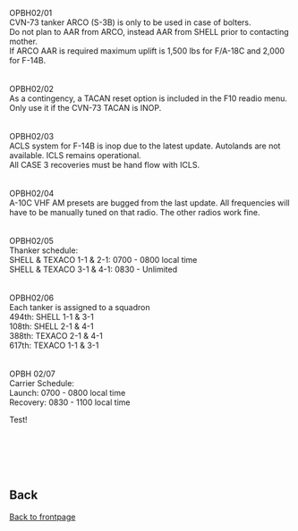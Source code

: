 

OPBH02/01 <br>
 CVN-73 tanker ARCO (S-3B) is only to be used in case of bolters.<br>
 Do not plan to AAR from ARCO, instead AAR from SHELL prior to contacting mother.<br> 
 If ARCO AAR is required maximum uplift is 1,500 lbs for F/A-18C and 2,000 for F-14B.<br>
 <br>
 <br>
 OPBH02/02 <br>
 As a contingency, a TACAN reset option is included in the F10 readio menu. <br>
 Only use it if the CVN-73 TACAN is INOP. <br>
 <br>
 <br>
 OPBH02/03<br>
 ACLS system for F-14B is inop due to the latest update. Autolands are not available. ICLS remains operational. <br>
 All CASE 3 recoveries must be hand flow with ICLS.<br>
 <br>
 <br>
 OPBH02/04<br>
 A-10C VHF AM presets are bugged from the last update. All frequencies will have to be manually tuned on that radio. The other radios work fine. <br>
 <br>
 <br>
 OPBH02/05<br>
Thanker schedule:<br>
SHELL & TEXACO 1-1 & 2-1: 0700 - 0800 local time<br>
SHELL & TEXACO 3-1 & 4-1: 0830 - Unlimited  
 <br>
 <br>
 OPBH02/06<br>
Each tanker is assigned to a squadron<br>
494th: SHELL 1-1 & 3-1<br>
108th: SHELL 2-1 & 4-1<br>
388th: TEXACO 2-1 & 4-1<br>
617th: TEXACO 1-1 & 3-1<br>
<br>
<br>
OPBH 02/07<br>
Carrier Schedule:<br> 
Launch: 0700 - 0800 local time<br>
Recovery: 0830 - 1100 local time<br>
 
Test!
<br>
<br>
<br>
<br>
<br>
<br>

## Back
[Back to frontpage](https://132nd-vwing.github.io/OPBH-Brief/)